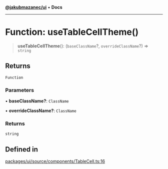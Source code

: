 [**@jakubmazanec/ui**](../README.md) • **Docs**

---

# Function: useTableCellTheme()

> **useTableCellTheme**(): (`baseClassName`?, `overrideClassName`?) => `string`

## Returns

`Function`

### Parameters

• **baseClassName?**: `ClassName`

• **overrideClassName?**: `ClassName`

### Returns

`string`

## Defined in

[packages/ui/source/components/TableCell.ts:16](https://github.com/jakubmazanec/tools/blob/e8ae4d79f84effbab1b79b1c88222a54b84f3504/packages/ui/source/components/TableCell.ts#L16)
